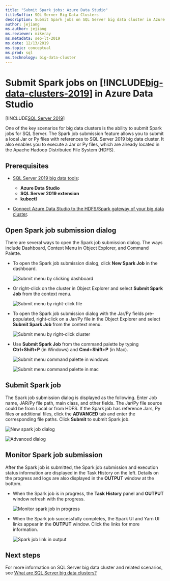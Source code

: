 ```yaml
---
title: "Submit Spark jobs: Azure Data Studio"
titleSuffix: SQL Server Big Data Clusters
description: Submit Spark jobs on SQL Server big data cluster in Azure Data Studio.
author: jejiang
ms.author: jejiang
ms.reviewer: mikeray
ms.metadata: seo-lt-2019
ms.date: 12/13/2019
ms.topic: conceptual
ms.prod: sql
ms.technology: big-data-cluster
---
```


# Submit Spark jobs on [!INCLUDE[big-data-clusters-2019](../includes/ssbigdataclusters-ss-nover.md)] in Azure Data Studio

[!INCLUDE[SQL Server 2019](../includes/applies-to-version/sqlserver2019.md)]

One of the key scenarios for big data clusters is the ability to submit Spark jobs for SQL Server. The Spark job submission feature allows you to submit a local Jar or Py files with references to SQL Server 2019 big data cluster. It also enables you to execute a Jar or Py files, which are already located in the Apache Hadoop Distributed File System (HDFS). 

## Prerequisites

- [SQL Server 2019 big data tools](deploy-big-data-tools.md):
   - **Azure Data Studio**
   - **SQL Server 2019 extension**
   - **kubectl**

- [Connect Azure Data Studio to the HDFS/Spark gateway of your big data cluster](connect-to-big-data-cluster.md).

## Open Spark job submission dialog

There are several ways to open the Spark job submission dialog. The ways include Dashboard, Context Menu in Object Explorer, and Command Palette.

- To open the Spark job submission dialog, click **New Spark Job** in the dashboard.

    ![Submit menu by clicking dashboard](./media/submit-spark-job/new-spark-job.png)

- Or right-click on the cluster in Object Explorer and select **Submit Spark Job** from the context menu.

    ![Submit menu by right-click file](./media/submit-spark-job/submit-spark-job-1.png)


- To open the Spark job submission dialog with the Jar/Py fields pre-populated, right-click on a Jar/Py file in the Object Explorer and select **Submit Spark Job** from the context menu.  

    ![Submit menu by right-click cluster](./media/submit-spark-job/submit-spark-job.png)

- Use **Submit Spark Job** from the command palette by typing **Ctrl+Shift+P** (in Windows) and **Cmd+Shift+P** (in Mac).

    ![Submit menu command palette in windows](./media/submit-spark-job/submit-spark-job-3.png)

    ![Submit menu command palette in mac](./media/submit-spark-job/submit-spark-job-4.png)
  
 
## Submit Spark job 

The Spark job submission dialog is displayed as the following. Enter Job name, JAR/Py file path, main class, and other fields. The Jar/Py file source could be from Local or from HDFS. If the Spark job has reference Jars, Py files or additional files, click the **ADVANCED** tab and enter the corresponding file paths. Click **Submit** to submit Spark job.

![New spark job dialog](./media/submit-spark-job/submit-spark-job-section.png)

![Advanced dialog](./media/submit-spark-job/submit-spark-job-section-1.png)

## Monitor Spark job submission

After the Spark job is submitted, the Spark job submission and execution status information are displayed in the Task History on the left. Details on the progress and logs are also displayed in the **OUTPUT** window at the bottom.

- When the Spark job is in progress, the **Task History** panel and **OUTPUT** window refresh with the progress.

    ![Monitor spark job in progress](./media/submit-spark-job/monitor-spark-job-submission.png)

- When the Spark job successfully completes, the Spark UI and Yarn UI links appear in the **OUTPUT** window. Click the links for more information.

    ![Spark job link in output](./media/submit-spark-job/monitor-spark-job-submission-2.png)

## Next steps

For more information on SQL Server big data cluster and related scenarios, see [What are SQL Server big data clusters?](big-data-cluster-overview.md)
